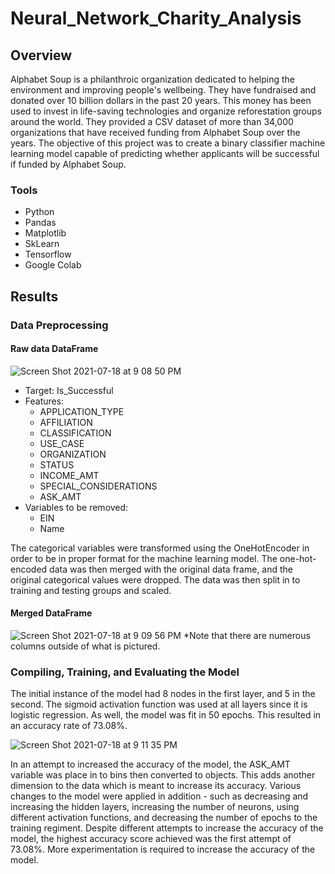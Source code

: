 # Neural_Network_Charity_Analysis

## Overview
Alphabet Soup is a philanthroic organization dedicated to helping the environment and improving people's wellbeing. They have fundraised and donated over 10 billion dollars in the past 20 years. This money has been used to invest in life-saving technologies and organize reforestation groups around the world. They provided a CSV dataset of more than 34,000 organizations that have received funding from Alphabet Soup over the years. The objective of this project was to create a binary classifier machine learning model capable of predicting whether applicants will be successful if funded by Alphabet Soup. 


### Tools
* Python
* Pandas
* Matplotlib
* SkLearn
* Tensorflow
* Google Colab

## Results
### Data Preprocessing
#### Raw data DataFrame
![Screen Shot 2021-07-18 at 9 08 50 PM](https://user-images.githubusercontent.com/69849998/126088781-9b4936c8-5ac1-428d-96a9-4052d4a88522.png)

* Target: Is_Successful
* Features:
    * APPLICATION_TYPE
    * AFFILIATION
    * CLASSIFICATION
    * USE_CASE
    * ORGANIZATION	
    * STATUS
    * INCOME_AMT
    * SPECIAL_CONSIDERATIONS
    * ASK_AMT
* Variables to be removed: 
    * EIN
    * Name

The categorical variables were transformed using the OneHotEncoder in order to be in proper format for the machine learning model. The one-hot-encoded data was then merged with the original data frame, and the original categorical values were dropped.  The data was then split in to training and testing groups and scaled. 

#### Merged DataFrame
![Screen Shot 2021-07-18 at 9 09 56 PM](https://user-images.githubusercontent.com/69849998/126088821-92f40775-18e7-4d5f-8508-4fa991c223e1.png)
*Note that there are numerous columns outside of what is pictured. 

### Compiling, Training, and Evaluating the Model
The initial instance of the model had 8 nodes in the first layer, and 5 in the second. The sigmoid activation function was used at all layers since it is logistic regression. As well, the model was fit in 50 epochs. This resulted in an accuracy rate of 73.08%. 

![Screen Shot 2021-07-18 at 9 11 35 PM](https://user-images.githubusercontent.com/69849998/126088915-9d294b1d-441e-49d8-b50d-2384d180cde8.png)

In an attempt to increased the accuracy of the model, the ASK_AMT variable was place in to bins then converted to objects. This adds another dimension to the data which is meant to increase its accuracy. Various changes to the model were applied in addition - such as decreasing and increasing the hidden layers, increasing the number of neurons, using different activation functions, and decreasing the number of epochs to the training regiment. Despite different attempts to increase the accuracy of the model, the highest accuracy score achieved was the first attempt of 73.08%. More experimentation is required to increase the accuracy of the model. 


